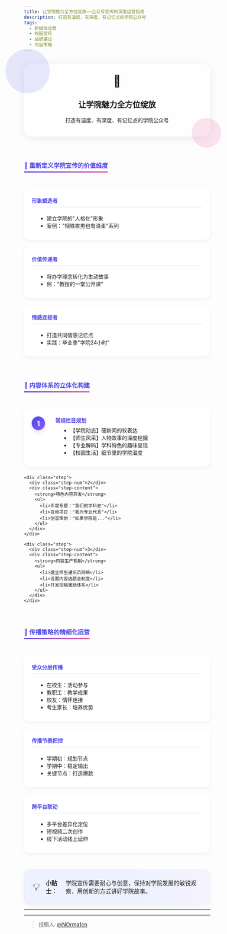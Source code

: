 ```yaml
---
title: 让学院魅力全方位绽放——公众号宣传的深度运营指南
description: 打造有温度、有深度、有记忆点的学院公众号
tags:
  - 新媒体运营
  - 校园宣传
  - 品牌建设
  - 内容策略
---
```


<div class="glass-container intro">
  <div class="blob blob-1"></div>
  <div class="blob blob-2"></div>
  <div class="glass-content">
    <div class="intro-icon">🎯</div>
    <h2>让学院魅力全方位绽放</h2>
    <p>打造有温度、有深度、有记忆点的学院公众号</p>
  </div>
</div>

<div class="section">
  <h3>📌 重新定义学院宣传的价值维度</h3>
  <div class="card-grid">
    <div class="card">
      <h4>形象塑造者</h4>
      <ul>
        <li>建立学院的"人格化"形象</li>
        <li>案例："钢铁直男也有温柔"系列</li>
      </ul>
    </div>
    <div class="card">
      <h4>价值传递者</h4>
      <ul>
        <li>将办学理念转化为生动故事</li>
        <li>例："教授的一堂公开课"</li>
      </ul>
    </div>
    <div class="card">
      <h4>情感连接者</h4>
      <ul>
        <li>打造共同情感记忆点</li>
        <li>实践：毕业季"学院24小时"</li>
      </ul>
    </div>
  </div>
</div>

<div class="section">
  <h3>🎨 内容体系的立体化构建</h3>
  <div class="step-list">
    <div class="step">
      <div class="step-num">1</div>
      <div class="step-content">
        <strong>常规栏目规划</strong>
        <ul>
          <li>【学院动态】硬新闻的软表达</li>
          <li>【师生风采】人物故事的深度挖掘</li>
          <li>【专业解码】学科特色的趣味呈现</li>
          <li>【校园生活】细节里的学院温度</li>
        </ul>
      </div>
    </div>
    
    <div class="step">
      <div class="step-num">2</div>
      <div class="step-content">
        <strong>特色内容开发</strong>
        <ul>
          <li>年度专题："我们的学科史"</li>
          <li>互动项目："我为专业代言"</li>
          <li>创意策划："如果学院是..."</li>
        </ul>
      </div>
    </div>

    <div class="step">
      <div class="step-num">3</div>
      <div class="step-content">
        <strong>内容生产机制</strong>
        <ul>
          <li>建立师生通讯员网络</li>
          <li>设置内容选题会制度</li>
          <li>开发投稿激励体系</li>
        </ul>
      </div>
    </div>
  </div>
</div>

<div class="section">
  <h3>🚀 传播策略的精细化运营</h3>
  <div class="strategy-grid">
    <div class="strategy-card">
      <h4>受众分层传播</h4>
      <ul>
        <li>在校生：活动参与</li>
        <li>教职工：教学成果</li>
        <li>校友：情怀连接</li>
        <li>考生家长：培养优势</li>
      </ul>
    </div>
    <div class="strategy-card">
      <h4>传播节奏把控</h4>
      <ul>
        <li>学期初：规划节点</li>
        <li>学期中：稳定输出</li>
        <li>关键节点：打造爆款</li>
      </ul>
    </div>
    <div class="strategy-card">
      <h4>跨平台联动</h4>
      <ul>
        <li>多平台差异化定位</li>
        <li>短视频二次创作</li>
        <li>线下活动线上延伸</li>
      </ul>
    </div>
  </div>
</div>

<div class="bonus">
  <span>💡</span>
  <b>小贴士：</b>
  学院宣传需要耐心与创意，保持对学院发展的敏锐观察，用创新的方式讲好学院故事。
</div>

<style scoped>
.glass-container {
  position: relative;
  margin: 2em auto 2em auto;
  padding: 2em 2.5em 1.5em 2.5em;
  border-radius: 1.5em;
  background: rgba(255,255,255,0.35);
  box-shadow: 0 4px 24px 0 rgba(0,0,0,0.08);
  backdrop-filter: blur(12px);
  max-width: 800px;
  text-align: center;
}
.blob {position:absolute;border-radius:50%;}
.blob-1 {width:120px;height:120px;top:-40px;left:-50px;background:rgba(99, 102, 241, 0.15);}
.blob-2 {width:80px;height:80px;bottom:-30px;right:-30px;background:rgba(236, 72, 153, 0.15);}
.glass-content {position:relative;z-index:2;}
.intro-icon {font-size:2.2em;margin-bottom:0.5em;}
.section {margin: 3em auto; max-width: 800px;}
.section h3 {color: #4f46e5; margin-bottom: 1.5em; position: relative; display: inline-block;}
.section h3:after {
  content: '';
  position: absolute;
  bottom: -8px;
  left: 0;
  width: 100%;
  height: 3px;
  background: linear-gradient(90deg, #4f46e5, #ec4899);
  border-radius: 3px;
}

.card-grid, .strategy-grid {
  display: grid;
  grid-template-columns: repeat(auto-fit, minmax(250px, 1fr));
  gap: 1.5em;
  margin: 2em 0;
}

.card, .strategy-card {
  background: white;
  padding: 1.5em;
  border-radius: 1em;
  box-shadow: 0 4px 12px rgba(0,0,0,0.05);
  transition: transform 0.3s ease, box-shadow 0.3s ease;
}

.card:hover, .strategy-card:hover {
  transform: translateY(-5px);
  box-shadow: 0 8px 20px rgba(0,0,0,0.1);
}

.card h4, .strategy-card h4 {
  color: #4f46e5;
  margin-top: 0;
  padding-bottom: 0.5em;
  border-bottom: 2px solid #eef2ff;
}

.step-list {margin:2em auto;max-width:800px;}
.step {
  display:flex;
  align-items:flex-start;
  margin-bottom:1.6em;
  background: white;
  padding: 1.5em;
  border-radius: 1em;
  box-shadow: 0 4px 12px rgba(0,0,0,0.05);
}
.step-num {
  flex-shrink:0;
  width:2em;
  height:2em;
  background:linear-gradient(135deg, #4f46e5, #8b5cf6);
  color:#fff;
  font-weight:bold;
  border-radius:50%;
  display:flex;
  align-items:center;
  justify-content:center;
  font-size:1.3em;
  margin-right:1.5em;
  box-shadow:0 4px 12px rgba(79, 70, 229, 0.2);
}
.step-content {flex:1;}
.step-content strong {color:#4f46e5;}
.tip {
  display:inline-block;
  background:rgba(79, 70, 229, 0.08);
  color:#4f46e5;
  border-radius:0.5em;
  padding:0.3em 0.8em;
  font-size:0.95em;
  margin-top:0.5em;
  line-height:1.5;
}
ul {margin:0.5em 0 0.5em 1.2em;}
.bonus {
  margin: 3em auto 0 auto;
  max-width: 800px;
  padding: 1.5em;
  background: linear-gradient(90deg, #eef2ff 60%, #f5f3ff 100%);
  border-radius: 1em;
  font-size: 1.1em;
  display: flex;
  align-items: center;
  gap: 1em;
  border: 1px solid #e0e7ff;
  box-shadow: 0 4px 12px rgba(0,0,0,0.05);
}

.bonus span {
  font-size: 1.8em;
  flex-shrink: 0;
}

/* 暗色模式适配 */
@media (prefers-color-scheme: dark) {
  .glass-container {
    background: rgba(30, 41, 59, 0.45);
    color: #f3f4f6;
  }
  .blob-1 {background: rgba(99, 102, 241, 0.15);}
  .blob-2 {background: rgba(236, 72, 153, 0.15);}
  .card, .strategy-card, .step {
    background: rgba(30, 41, 59, 0.8);
    color: #e2e8f0;
  }
  .card h4, .strategy-card h4 {
    color: #a5b4fc;
    border-color: #334155;
  }
  .bonus {
    background: linear-gradient(90deg, #1e1b4b 60%, #1e1e2e 100%);
    color: #e0e7ff;
    border-color: #4338ca;
  }
  .step-content strong {color: #a5b4fc;}
  .tip {
    background: rgba(99, 102, 241, 0.15);
    color: #a5b4fc;
  }
  ul {color: #e2e8f0;}
}
</style>

---

---

> 投稿人: [@NOrma1cn](https://github.com/NOrma1cn)
